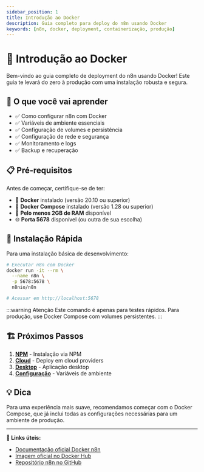 ```yaml
---
sidebar_position: 1
title: Introdução ao Docker
description: Guia completo para deploy do n8n usando Docker
keywords: [n8n, docker, deployment, containerização, produção]
---
```


# 🐳 Introdução ao Docker

Bem-vindo ao guia completo de deployment do n8n usando Docker! Este guia te levará do zero à produção com uma instalação robusta e segura.

## 🎯 O que você vai aprender

- ✅ Como configurar n8n com Docker
- ✅ Variáveis de ambiente essenciais
- ✅ Configuração de volumes e persistência
- ✅ Configuração de rede e segurança
- ✅ Monitoramento e logs
- ✅ Backup e recuperação

## 📋 Pré-requisitos

Antes de começar, certifique-se de ter:

- 🐳 **Docker** instalado (versão 20.10 ou superior)
- 🔧 **Docker Compose** instalado (versão 1.28 ou superior)
- 💾 **Pelo menos 2GB de RAM** disponível
- 🌐 **Porta 5678** disponível (ou outra de sua escolha)

## 🚀 Instalação Rápida

Para uma instalação básica de desenvolvimento:

```bash
# Executar n8n com Docker
docker run -it --rm \
  --name n8n \
  -p 5678:5678 \
  n8nio/n8n

# Acessar em http://localhost:5678
```

:::warning Atenção
Este comando é apenas para testes rápidos. Para produção, use Docker Compose com volumes persistentes.
:::

## 🏗️ Próximos Passos

1. **[NPM](./npm)** - Instalação via NPM
2. **[Cloud](./cloud)** - Deploy em cloud providers
3. **[Desktop](./desktop)** - Aplicação desktop
4. **[Configuração](../configuracao/variaveis-ambiente)** - Variáveis de ambiente

## 💡 Dica

Para uma experiência mais suave, recomendamos começar com o Docker Compose, que já inclui todas as configurações necessárias para um ambiente de produção.

---

**🔗 Links úteis:**
- [Documentação oficial Docker n8n](https://docs.n8n.io/hosting/installation/docker/)
- [Imagem oficial no Docker Hub](https://hub.docker.com/r/n8nio/n8n)
- [Repositório n8n no GitHub](https://github.com/n8n-io/n8n)
